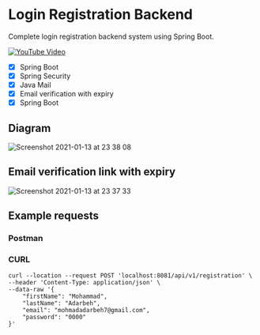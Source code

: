 # Login Registration Backend 

Complete login registration backend system using Spring Boot.

[![YouTube Video](https://user-images.githubusercontent.com/40702606/104790682-d62ac880-578f-11eb-8353-aa68739ffe42.png)](https://www.youtube.com/watch?v=QwQuro7ekvc)

- [x] Spring Boot
- [x] Spring Security
- [x] Java Mail
- [x] Email verification with expiry
- [x] Spring Boot

## Diagram
![Screenshot 2021-01-13 at 23 38 08](https://user-images.githubusercontent.com/40702606/104789980-15581a00-578e-11eb-998d-30f2e6a9f461.png)

## Email verification link with expiry
![Screenshot 2021-01-13 at 23 37 33](https://user-images.githubusercontent.com/40702606/104789893-0c674880-578e-11eb-939a-2a1cd3a8dfd2.png)

## Example requests
### Postman

### CURL
```
curl --location --request POST 'localhost:8081/api/v1/registration' \
--header 'Content-Type: application/json' \
--data-raw '{
    "firstName": "Mohammad",
    "lastName": "Adarbeh",
    "email": "mohmadadarbeh7@gmail.com",
    "password": "0000"
}'
```
